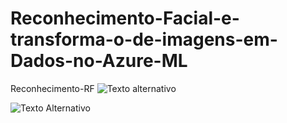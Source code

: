 # Reconhecimento-Facial-e-transforma-o-de-imagens-em-Dados-no-Azure-ML
Reconhecimento-RF
![Texto alternativo]([URL_DA_IMAGEM](https://drive.google.com/file/d/1_3wmybxKK-KZSGyFKE5_pDVyMDkfaH8N/view?usp=drive_link))

![Texto Alternativo]([C:\Users\User\OneDrive\Imagens](https://drive.google.com/file/d/143ryPGgfryrx1MUPqcF2BhGViW0pnQCB/view?usp=drive_link))
